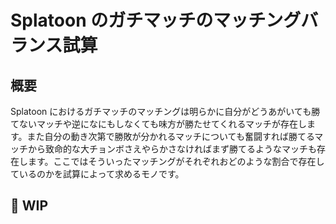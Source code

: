 # Splatoon のガチマッチのマッチングバランス試算

## 概要

Splatoon におけるガチマッチのマッチングは明らかに自分がどうあがいても勝てないマッチや逆になにもしなくても味方が勝たせてくれるマッチが存在します。また自分の動き次第で勝敗が分かれるマッチについても奮闘すれば勝てるマッチから致命的な大チョンボさえやらかさなければまず勝てるようなマッチも存在します。ここではそういったマッチングがそれぞれおどのような割合で存在しているのかを試算によって求めるモノです。

## 🚧 WIP
